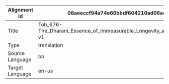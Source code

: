 |Alignment id | 08aeeccf94a74e66bbdf604210ad06ae
| --- | --- 
|Title | Toh_676-The_Dharani_Essence_of_Immeasurable_Longevity_and_Wisdom-v1 
|Type | translation
|Source Language | bo
|Target Language | en-us